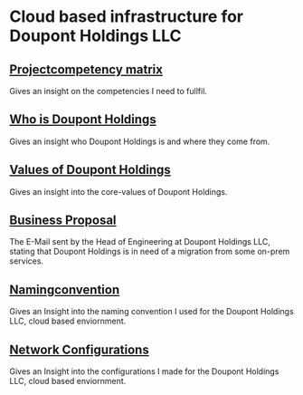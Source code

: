 # Cloud based infrastructure for Doupont Holdings LLC

## [Projectcompetency matrix](projectdocumentation/competencies.md)
Gives an insight on the competencies I need to fullfil.

## [Who is Doupont Holdings](history-doupont-holdings.md#who-is-doupont-holdings-llc)
Gives an insight who Doupont Holdings is and where they come from.

## [Values of Doupont Holdings](history-doupont-holdings.md#what-are-the-values-of-doupont-holdings)
Gives an insight into the core-values of Doupont Holdings.

## [Business Proposal](proposal-doupont-holdings.md)
The E-Mail sent by the Head of Engineering at Doupont Holdings LLC, stating that Doupont Holdings is in need of a migration from some on-prem services.

## [Namingconvention](projectdocumentation/naming-convention.md)
Gives an Insight into the naming convention I used for the Doupont Holdings LLC, cloud based enviornment.

## [Network Configurations](projectdocumentation/network-configurations.md)
Gives an Insight into the configurations I made for the Doupont Holdings LLC, cloud based enviornment.

